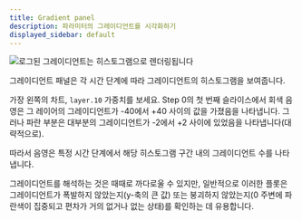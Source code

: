 ```yaml
---
title: Gradient panel
description: 파라미터의 그레이디언트를 시각화하기
displayed_sidebar: default
---
```


![로그된 그레이디언트는 히스토그램으로 렌더링됩니다](/images/app_ui/gradient_panels.png)

그레이디언트 패널은 각 시간 단계에 따라 그레이디언트의 히스토그램을 보여줍니다.

가장 왼쪽의 차트, `layer.10` 가중치를 보세요. Step 0의 첫 번째 슬라이스에서 회색 음영은 그 레이어의 그레이디언트가 -40에서 +40 사이의 값을 가졌음을 나타냅니다. 그러나 파란 부분은 대부분의 그레이디언트가 -2에서 +2 사이에 있었음을 나타냅니다(대략적으로).

따라서 음영은 특정 시간 단계에서 해당 히스토그램 구간 내의 그레이디언트 수를 나타냅니다.

그레이디언트를 해석하는 것은 때때로 까다로울 수 있지만, 일반적으로 이러한 플롯은 그레이디언트가 폭발하지 않았는지(y-축의 큰 값) 또는 붕괴하지 않았는지(0 주변에 파란색이 집중되고 편차가 거의 없거나 없는 상태)를 확인하는 데 유용합니다.